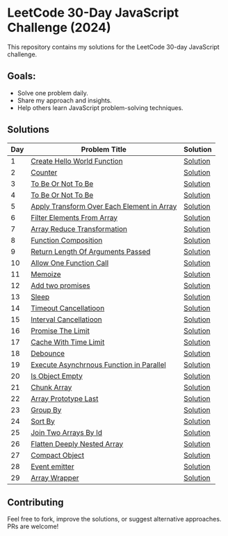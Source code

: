 # LeetCode 30-Day JavaScript Challenge (2024)  
This repository contains my solutions for the LeetCode 30-day JavaScript challenge.  

## Goals:  
- Solve one problem daily.  
- Share my approach and insights.  
- Help others learn JavaScript problem-solving techniques.  

## Solutions  
| Day | Problem Title | Solution |  
|-----|---------------|----------|  
| 1   | [Create Hello World Function](https://leetcode.com/problems/create-hello-world-function/) | [Solution](Day01/prog.js) |    
| 2   | [Counter](https://leetcode.com/problems/counter/) | [Solution](Day02/prog.js) |    
| 3   | [To Be Or Not To Be](https://leetcode.com/problems/to-be-or-not-to-be/) | [Solution](Day03/prog.js) |    
| 4   | [To Be Or Not To Be](https://leetcode.com/problems/counter-ii/) | [Solution](Day04/prog.js) |    
| 5   | [Apply Transform Over Each Element in Array](https://leetcode.com/problems/apply-transform-over-each-element-in-array/) | [Solution](Day05/prog.js) |    
| 6   | [Filter Elements From Array](https://leetcode.com/problems/filter-elements-from-array) | [Solution](Day06/prog.js) |    
| 7   | [Array Reduce Transformation](leetcode.com/problems/array-reduce-transformation) | [Solution](Day07/prog.js) |    
| 8   | [Function Composition](https://leetcode.com/problems/function-composition) | [Solution](Day08/prog.js) |    
| 9   | [Return Length Of Arguments Passed](https://leetcode.com/problems/return-length-of-arguments-passed) | [Solution](Day09/prog.js) |    
| 10   | [Allow One Function Call](https://leetcode.com/problems/allow-one-function-call) | [Solution](Day10/prog.js) |    
| 11   | [Memoize](https://leetcode.com/problems/memoize) | [Solution](Day11/prog.js) |    
| 12   | [Add two promises](https://leetcode.com/problems/add-two-promises) | [Solution](Day12/prog.js) |    
| 13   | [Sleep](https://leetcode.com/problems/sleep) | [Solution](Day13/prog.js) |    
| 14   | [Timeout Cancellatioon](https://leetcode.com/problems/timeout-cancellation) | [Solution](Day14/prog.js) |    
| 15   | [Interval Cancellatioon](https://leetcode.com/problems/interval-cancellation) | [Solution](Day15/prog.js) |    
| 16   | [Promise The Limit](https://leetcode.com/problems/promise-time-limit) | [Solution](Day16/prog.js) |    
| 17   | [Cache With Time Limit](https://leetcode.com/problems/cache-with-time-limit) | [Solution](Day17/prog.js) |    
| 18   | [Debounce](https://leetcode.com/problems/debounce) | [Solution](Day18/prog.js) |    
| 19   | [Execute Asynchrnous Function in Parallel](https://leetcode.com/problems/execute-asynchronous-functions-in-parallel) | [Solution](Day19/prog.js) |    
| 20   | [Is Object Empty](https://leetcode.com/problems/is-object-empty) | [Solution](Day20/prog.js) |    
| 21   | [Chunk Array](https://leetcode.com/problems/chunk-array) | [Solution](Day21/prog.js) |    
| 22   | [Array Prototype Last](https://leetcode.com/problems/array-prototype-last) | [Solution](Day22/prog.js) |    
| 23   | [Group By](https://leetcode.com/problems/group-by) | [Solution](Day23/prog.js) |    
| 24   | [Sort By](https://leetcode.com/problems/sort-by) | [Solution](Day24/prog.js) |    
| 25   | [Join Two Arrays By Id](https://leetcode.com/problems/join-two-arrays-by-id) | [Solution](Day25/prog.js) |    
| 26   | [Flatten Deeply Nested Array](https://leetcode.com/problems/flatten-deeply-nested-array) | [Solution](Day26/prog.js) |    
| 27   | [Compact Object](https://leetcode.com/problems/compact-object) | [Solution](Day27/prog.js) |    
| 28   | [Event emitter](https://leetcode.com/problems/event-emitter) | [Solution](Day28/prog.js) |    
| 29   | [Array Wrapper](https://leetcode.com/problems/array-wrapper) | [Solution](Day29/prog.js) |    

## Contributing  
Feel free to fork, improve the solutions, or suggest alternative approaches. PRs are welcome!  
